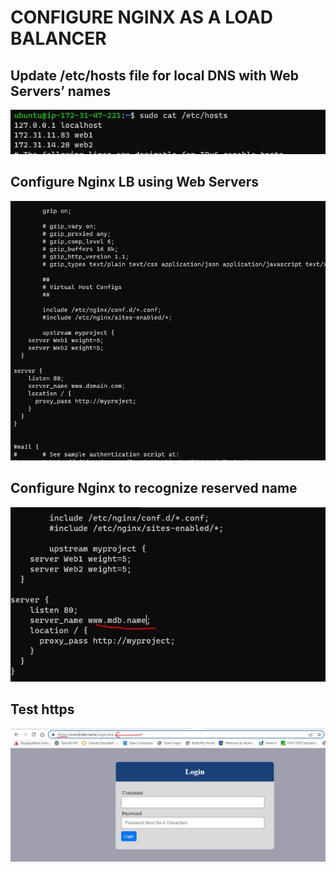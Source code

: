 # CONFIGURE NGINX AS A LOAD BALANCER

## Update /etc/hosts file for local DNS with Web Servers’ names

![DNS Update](./images/dns%20update.JPG)

## Configure Nginx LB using Web Servers

![Webserver LB Config](./images/webserver%20lb.JPG)

## Configure Nginx to recognize reserved name

![Update nginx.conf](./images/update%20ngnix.JPG)

## Test https

![Test HTTPS](./images/https.JPG)

